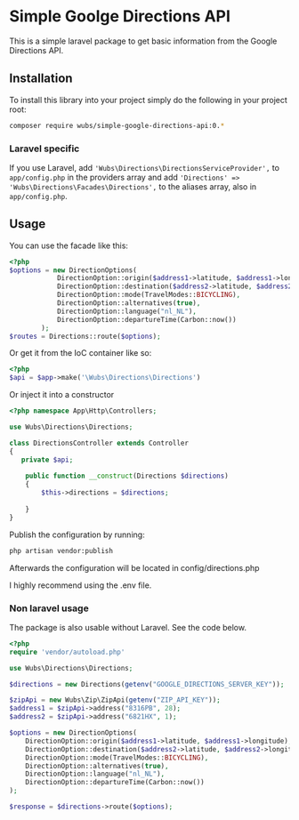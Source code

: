 Simple Goolge Directions API
==========
This is a simple laravel package to get basic information from the Google Directions API. 

## Installation

To install this library into your project simply do the following in your project root:

```bash
composer require wubs/simple-google-directions-api:0.*
```

### Laravel specific

If you use Laravel, add `'Wubs\Directions\DirectionsServiceProvider',` to `app/config.php` in the providers array and 
add 
`'Directions' => 'Wubs\Directions\Facades\Directions',` to the aliases array, also in `app/config.php`.

## Usage

You can use the facade like this:
```PHP
<?php
$options = new DirectionOptions(
            DirectionOption::origin($address1->latitude, $address1->longitude),
            DirectionOption::destination($address2->latitude, $address2->longitude),
            DirectionOption::mode(TravelModes::BICYCLING),
            DirectionOption::alternatives(true),
            DirectionOption::language("nl_NL"),
            DirectionOption::departureTime(Carbon::now())
        );
$routes = Directions::route($options);

```

Or get it from the IoC container like so:
```PHP
<?php
$api = $app->make('\Wubs\Directions\Directions')
```

Or inject it into a constructor

```PHP
<?php namespace App\Http\Controllers;

use Wubs\Directions\Directions;

class DirectionsController extends Controller
{
   private $api;
   
    public function __construct(Directions $directions)
    {
        $this->directions = $directions;
        
    }
}
```

Publish the configuration by running:
```bash
php artisan vendor:publish
```

Afterwards the configuration will be located in config/directions.php

I highly recommend using the .env file.


### Non laravel usage

The package is also usable without Laravel. See the code below. 

```PHP
<?php
require 'vendor/autoload.php'

use Wubs\Directions\Directions;

$directions = new Directions(getenv("GOOGLE_DIRECTIONS_SERVER_KEY"));

$zipApi = new Wubs\Zip\ZipApi(getenv("ZIP_API_KEY"));
$address1 = $zipApi->address("8316PB", 28);
$address2 = $zipApi->address("6821HX", 1);

$options = new DirectionOptions(
    DirectionOption::origin($address1->latitude, $address1->longitude),
    DirectionOption::destination($address2->latitude, $address2->longitude),
    DirectionOption::mode(TravelModes::BICYCLING),
    DirectionOption::alternatives(true),
    DirectionOption::language("nl_NL"),
    DirectionOption::departureTime(Carbon::now())
);

$response = $directions->route($options);
```


